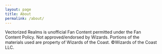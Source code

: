 ```yaml
---
layout: page
title: About
permalink: /about/
---
```


Vectorized Realms is unofficial Fan Content permitted under the Fan Content Policy. Not approved/endorsed by Wizards. Portions of the materials used are property of Wizards of the Coast. ©Wizards of the Coast LLC.